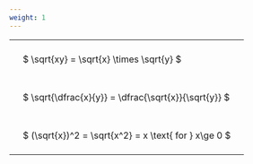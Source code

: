```yaml
---
weight: 1
---
```


<style type="text/css">
#T_e158f th.col_heading {
  text-align: left;
  font-size: 1em;
}
#T_e158f td {
  text-align: left;
  font-size: 1em;
  padding: 1.5em;
}
</style>
<table id="T_e158f">
  <thead>
  </thead>
  <tbody>
    <tr>
      <td id="T_e158f_row0_col0" class="data row0 col0" >$ \sqrt{xy} = \sqrt{x} \times \sqrt{y} $</td>
    </tr>
    <tr>
      <td id="T_e158f_row1_col0" class="data row1 col0" >$ \sqrt{\dfrac{x}{y}} = \dfrac{\sqrt{x}}{\sqrt{y}} $</td>
    </tr>
    <tr>
      <td id="T_e158f_row2_col0" class="data row2 col0" >$ (\sqrt{x})^2 = \sqrt{x^2} = x \text{ for } x\ge 0 $</td>
    </tr>
  </tbody>
</table>
